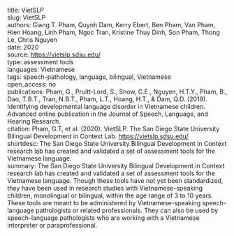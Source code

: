 title: VietSLP  
slug: VietSLP  
authors: Giang T. Pham, Quynh Dam, Kerry Ebert, Ben Pham, Van Pham, Hien Hoang, Linh Pham, Ngoc Tran, Kristine Thuy Dinh, Son Pham, Thong Le, Chris Nguyen  
date: 2020  
source: https://vietslp.sdsu.edu/  
type: assessment tools  
languages: Vietnamese  
tags: speech-pathology, language, bilingual, Vietnamese  
open_access: no  
publications: Pham, G., Pruitt-Lord, S., Snow, C.E., Nguyen, H.T.Y., Pham, B., Dao, T.B.T., Tran, N.B.T., Pham, L.T., Hoang, H.T., & Dam, Q.D. (2019). Identifying developmental language disorder in Vietnamese children. Advanced online publication in the Journal of Speech, Language, and Hearing Research.  
citation: Pham, G.T, et al. (2020). VietSLP. The San Diego State University Bilingual Development in Context Lab. https://vietslp.sdsu.edu/  
shortdesc: The San Diego State University Bilingual Development in Context research lab has created and validated a set of assessment tools for the Vietnamese language.  
summary: The San Diego State University Bilingual Development in Context research lab has created and validated a set of assessment tools for the Vietnamese language. Though these tools have not yet been standardized, they have been used in research studies with Vietnamese-speaking children, monolingual or bilingual, within the age range of 3 to 10 years. These tools are meant to be administered by Vietnamese-speaking speech-language pathologists or related professionals. They can also be used by speech-language pathologists who are working with a Vietnamese interpreter or paraprofessional.  
